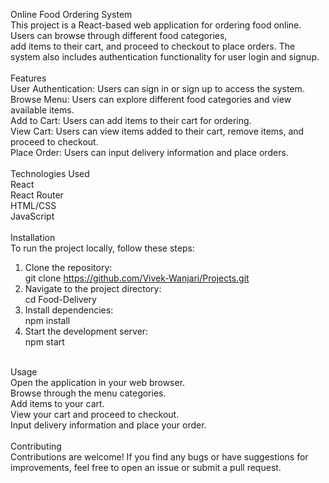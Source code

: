 Online Food Ordering System<br>
This project is a React-based web application for ordering food online. Users can browse through different food categories,<br>
add items to their cart, and proceed to checkout to place orders. The system also includes authentication functionality for user login and signup.<br>
<br>
Features<br>
User Authentication: Users can sign in or sign up to access the system.<br>
Browse Menu: Users can explore different food categories and view available items.<br>
Add to Cart: Users can add items to their cart for ordering.<br>
View Cart: Users can view items added to their cart, remove items, and proceed to checkout.<br>
Place Order: Users can input delivery information and place orders.<br>
<br>
Technologies Used<br>
React<br>
React Router<br>
HTML/CSS<br>
JavaScript<br>
<br>
Installation<br>
To run the project locally, follow these steps:<br>
1. Clone the repository:<br>
   git clone https://github.com/Vivek-Wanjari/Projects.git <br>
2. Navigate to the project directory:<br>
   cd Food-Delivery<br>
3. Install dependencies:<br>
   npm install<br>
4. Start the development server:<br>
   npm start<br>
<br>
Usage<br>
Open the application in your web browser.<br>
Browse through the menu categories.<br>
Add items to your cart.<br>
View your cart and proceed to checkout.<br>
Input delivery information and place your order.<br>
<br>
Contributing<br>
Contributions are welcome! If you find any bugs or have suggestions for improvements, feel free to open an issue or submit a pull request.<br>
<br>

